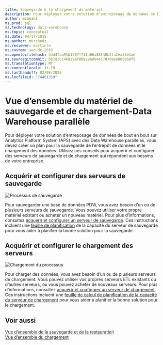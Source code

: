 ```yaml
---
title: Sauvegarde & le chargement du matériel
description: Pour déployer votre solution d’entreposage de données de bout en bout sur Analytics Platform System (APS) avec des Data Warehouse parallèles, vous devez créer un plan pour la sauvegarde de l’entrepôt de données et le chargement des données. Utilisez ces conseils pour acquérir et configurer des serveurs de sauvegarde et de chargement qui répondent aux besoins de votre entreprise.
author: mzaman1
ms.prod: sql
ms.technology: data-warehouse
ms.topic: conceptual
ms.date: 04/17/2018
ms.author: murshedz
ms.reviewer: martinle
ms.custom: seo-dt-2019
ms.openlocfilehash: 4dd4fba91b1507f711a66a88f40b2fa2ea35e1ae
ms.sourcegitcommit: b87d36c46b39af8b929ad94ec707dee8800950f5
ms.translationtype: MT
ms.contentlocale: fr-FR
ms.lasthandoff: 02/08/2020
ms.locfileid: "74401359"
---
```

# <a name="backup-and-loading-hardware-overview---parallel-data-warehouse"></a>Vue d’ensemble du matériel de sauvegarde et de chargement-Data Warehouse parallèle
Pour déployer votre solution d’entreposage de données de bout en bout sur Analytics Platform System (APS) avec des Data Warehouse parallèles, vous devez créer un plan pour la sauvegarde de l’entrepôt de données et le chargement des données. Utilisez ces conseils pour acquérir et configurer des serveurs de sauvegarde et de chargement qui répondent aux besoins de votre entreprise.  
  
## <a name="acquire-and-configure-backup-servers"></a>Acquérir et configurer des serveurs de sauvegarde  
![Processus de sauvegarde](media/backup-process.png "Processus de sauvegarde")  
  
Pour sauvegarder une base de données PDW, vous avez besoin d’un ou de plusieurs serveurs de sauvegarde. Vous pouvez utiliser votre propre matériel existant ou acheter un nouveau matériel. Pour plus d’informations, consultez [acquérir et configurer un serveur de sauvegarde](acquire-and-configure-backup-server.md). Ces instructions incluent une [feuille de planification](backup-capacity-planning-worksheet.md) de la capacité du serveur de sauvegarde pour vous aider à planifier la bonne solution pour la sauvegarde.  
  
## <a name="acquire-and-configure-loading-servers"></a>Acquérir et configurer le chargement des serveurs  
![Chargement du processus](media/loading-process.png "Chargement du processus")  
  
Pour charger des données, vous avez besoin d’un ou de plusieurs serveurs de chargement. Vous pouvez utiliser vos propres serveurs ETL existants ou d’autres serveurs, ou vous pouvez acheter de nouveaux serveurs. Pour plus d’informations, consultez [acquérir et configurer un serveur de chargement](acquire-and-configure-loading-server.md). Ces instructions incluent une [feuille de calcul de planification de la capacité du serveur de chargement](loading-server-capacity-planning-worksheet.md) pour vous aider à planifier la bonne solution pour le chargement.  
  
## <a name="see-also"></a>Voir aussi  
[Vue d’ensemble de la sauvegarde et de la restauration](backup-and-restore-overview.md)  
[Vue d’ensemble du chargement](load-overview.md)  
  
